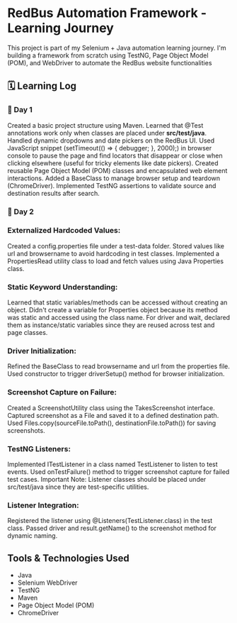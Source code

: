 # RedBus Automation Framework - Learning Journey

This project is part of my Selenium + Java automation learning journey. I'm building a framework from scratch using TestNG, Page Object Model (POM), and WebDriver to automate the RedBus website functionalities

## 🗓️ Learning Log

### 📅 Day 1
Created a basic project structure using Maven.
Learned that @Test annotations work only when classes are placed under **src/test/java**.
Handled dynamic dropdowns and date pickers on the RedBus UI.
Used JavaScript snippet (setTimeout(() => { debugger; }, 2000);) in browser console to pause the page and find locators that disappear or close when clicking elsewhere (useful for tricky elements like date pickers).
Created reusable Page Object Model (POM) classes and encapsulated web element interactions.
Added a BaseClass to manage browser setup and teardown (ChromeDriver).
Implemented TestNG assertions to validate source and destination results after search.

### 📅 Day 2

### Externalized Hardcoded Values:
Created a config.properties file under a test-data folder.
Stored values like url and browsername to avoid hardcoding in test classes.
Implemented a PropertiesRead utility class to load and fetch values using Java Properties class.

### Static Keyword Understanding:
Learned that static variables/methods can be accessed without creating an object.
Didn't create a variable for Properties object because its method was static and accessed using the class name.
For driver and wait, declared them as instance/static variables since they are reused across test and page classes.

### Driver Initialization:
Refined the BaseClass to read browsername and url from the properties file.
Used constructor to trigger driverSetup() method for browser initialization.

### Screenshot Capture on Failure:

Created a ScreenshotUtility class using the TakesScreenshot interface.
Captured screenshot as a File and saved it to a defined destination path.
Used Files.copy(sourceFile.toPath(), destinationFile.toPath()) for saving screenshots.

### TestNG Listeners:
Implemented ITestListener in a class named TestListener to listen to test events.
Used onTestFailure() method to trigger screenshot capture for failed test cases.
Important Note: Listener classes should be placed under src/test/java since they are test-specific utilities.

### Listener Integration:

Registered the listener using @Listeners(TestListener.class) in the test class.
Passed driver and result.getName() to the screenshot method for dynamic naming.



## Tools & Technologies Used

- Java
- Selenium WebDriver
- TestNG
- Maven
- Page Object Model (POM)
- ChromeDriver